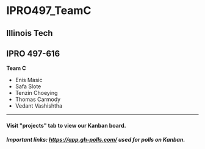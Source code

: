 # IPRO497_TeamC
## Illinois Tech
## IPRO 497-616


**Team C**
- Enis Masic
- Safa Slote
- Tenzin Choeying
- Thomas Carmody
- Vedant Vashishtha
--------------------------

#### Visit "projects" tab to view our Kanban board.
##### Important links: https://app.gh-polls.com/ used for polls on Kanban. 

